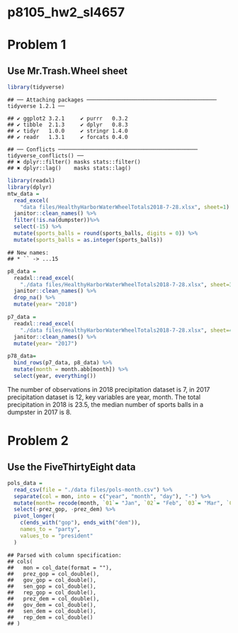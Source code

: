 p8105\_hw2\_sl4657
================

# Problem 1

## Use Mr.Trash.Wheel sheet

``` r
library(tidyverse)
```

    ## ── Attaching packages ───────────────────────────────────────── tidyverse 1.2.1 ──

    ## ✔ ggplot2 3.2.1     ✔ purrr   0.3.2
    ## ✔ tibble  2.1.3     ✔ dplyr   0.8.3
    ## ✔ tidyr   1.0.0     ✔ stringr 1.4.0
    ## ✔ readr   1.3.1     ✔ forcats 0.4.0

    ## ── Conflicts ──────────────────────────────────────────── tidyverse_conflicts() ──
    ## ✖ dplyr::filter() masks stats::filter()
    ## ✖ dplyr::lag()    masks stats::lag()

``` r
library(readxl)
library(dplyr)
mtw_data = 
  read_excel(
    "data files/HealthyHarborWaterWheelTotals2018-7-28.xlsx", sheet=1) %>% 
  janitor::clean_names() %>% 
  filter(!is.na(dumpster))%>% 
  select(-15) %>% 
  mutate(sports_balls = round(sports_balls, digits = 0)) %>% 
  mutate(sports_balls = as.integer(sports_balls))
```

    ## New names:
    ## * `` -> ...15

``` r
p8_data = 
  readxl::read_excel(
    "./data files/HealthyHarborWaterWheelTotals2018-7-28.xlsx", sheet=3,range = "A2:B14") %>% 
  janitor::clean_names() %>% 
  drop_na() %>% 
  mutate(year= "2018")

p7_data = 
  readxl::read_excel(
    "./data files/HealthyHarborWaterWheelTotals2018-7-28.xlsx", sheet=4,range = "A2:B14") %>% 
  janitor::clean_names() %>% 
  mutate(year= "2017")

p78_data=
  bind_rows(p7_data, p8_data) %>% 
  mutate(month = month.abb[month]) %>% 
  select(year, everything())
```

The number of observations in 2018 precipitation dataset is 7, in 2017
precipitation dataset is 12, key variables are year, month. The total
precipitation in 2018 is 23.5, the median number of sports balls in a
dumpster in 2017 is 8.

# Problem 2

## Use the FiveThirtyEight data

``` r
pols_data = 
  read_csv(file = "./data files/pols-month.csv") %>% 
  separate(col = mon, into = c("year", "month", "day"), "-") %>%
  mutate(month= recode(month, `01`= "Jan", `02`= "Feb", `03`= "Mar", `04`= "Apr", `05`= "May", `06`= "Jun", `07`= "Jul", `08`= "Aug", `09`= "Sep", `10`= "Oct", `11`= "Nov", `12`= "Dec")) %>% 
  select(-prez_gop, -prez_dem) %>% 
  pivot_longer(
    c(ends_with("gop"), ends_with("dem")),
    names_to = "party",
    values_to = "president"
  )
```

    ## Parsed with column specification:
    ## cols(
    ##   mon = col_date(format = ""),
    ##   prez_gop = col_double(),
    ##   gov_gop = col_double(),
    ##   sen_gop = col_double(),
    ##   rep_gop = col_double(),
    ##   prez_dem = col_double(),
    ##   gov_dem = col_double(),
    ##   sen_dem = col_double(),
    ##   rep_dem = col_double()
    ## )
